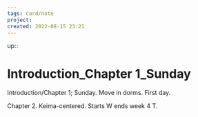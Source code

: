 ```yaml
---
tags: card/note
project: 
created: 2022-08-15 23:21
---
```

up:: 
# Introduction_Chapter 1_Sunday
Introduction/Chapter 1; Sunday. Move in dorms. First day.

Chapter 2. Keima-centered. Starts W ends week 4 T.